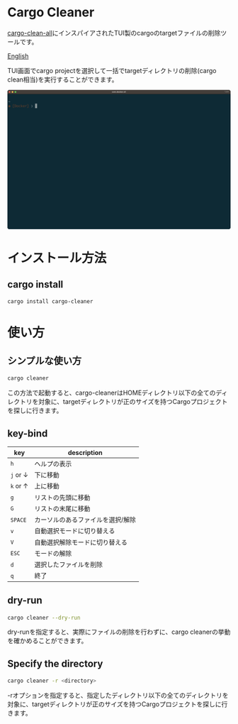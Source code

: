# Cargo Cleaner

[cargo-clean-all](https://crates.io/crates/cargo-clean-all)にインスパイアされたTUI製のcargoのtargetファイルの削除ツールです。

[English](./README.md)

TUI画面でcargo projectを選択して一括でtargetディレクトリの削除(cargo clean相当)を実行することができます。

![デモ動画](assets/demo.gif)

# インストール方法

## cargo install

```bash
cargo install cargo-cleaner
```

# 使い方

## シンプルな使い方

```bash
cargo cleaner
```

この方法で起動すると、cargo-cleanerはHOMEディレクトリ以下の全てのディレクトリを対象に、targetディレクトリが正のサイズを持つCargoプロジェクトを探しに行きます。

## key-bind

| key      | description                       |
| -------- | --------------------------------- |
| `h`      | ヘルプの表示                      |
| `j` or ↓ | 下に移動                          |
| `k` or ↑ | 上に移動                          |
| `g`      | リストの先頭に移動                |
| `G`      | リストの末尾に移動                |
| `SPACE`  | カーソルのあるファイルを選択/解除 |
| `v`      | 自動選択モードに切り替える        |
| `V`      | 自動選択解除モードに切り替える    |
| `ESC`    | モードの解除                      |
| `d`      | 選択したファイルを削除            |
| `q`      | 終了                              |

## dry-run

```bash
cargo cleaner --dry-run
```

dry-runを指定すると、実際にファイルの削除を行わずに、cargo cleanerの挙動を確かめることができます。

## Specify the directory

```bash
cargo cleaner -r <directory>
```

-rオプションを指定すると、指定したディレクトリ以下の全てのディレクトリを対象に、targetディレクトリが正のサイズを持つCargoプロジェクトを探しに行きます。
